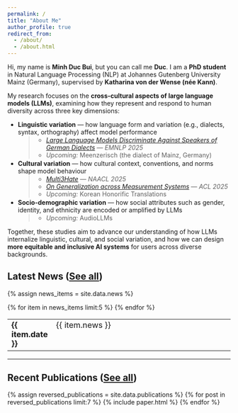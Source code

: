 ```yaml
---
permalink: /
title: "About Me"
author_profile: true
redirect_from: 
  - /about/
  - /about.html
---
```

<style>
/* Remove excess gap above and below blockquotes inside list items */
li > blockquote {
  margin-top: 0.1em !important;
  margin-bottom: 0.1em !important;
}

/* Optional: remove extra space before nested list inside blockquote */
li > blockquote > ul {
  margin-top: 0.1em !important;
  margin-bottom: 0.1em !important;
}

/* Optional: tighten paragraph spacing inside blockquote */
li > blockquote p {
  margin-top: 0 !important;
  margin-bottom: 0.1em !important;
}
</style>

Hi, my name is **Minh Duc Bui**, but you can call me **Duc**. I am a **PhD student** in Natural Language Processing (NLP) at Johannes Gutenberg University Mainz (Germany), supervised by **Katharina von der Wense (née Kann)**.  

My research focuses on the **cross-cultural aspects of large language models (LLMs)**, examining how they represent and respond to human diversity across three key dimensions:  

- **Linguistic variation** — how language form and variation (e.g., dialects, syntax, orthography) affect model performance  
  > - [*Large Language Models Discriminate Against Speakers of German Dialects*](https://arxiv.org/abs/2509.13835) — *EMNLP 2025*  
  > - *Upcoming:* Meenzerisch (the dialect of Mainz, Germany)
- **Cultural variation** — how cultural context, conventions, and norms shape model behaviour  
  > - [*Multi3Hate*](https://aclanthology.org/2025.naacl-long.490/) — *NAACL 2025*  
  > - [*On Generalization across Measurement Systems*](https://aclanthology.org/2025.acl-long.1032/) — *ACL 2025*  
  > - *Upcoming:* Korean Honorific Translations
- **Socio-demographic variation** — how social attributes such as gender, identity, and ethnicity are encoded or amplified by LLMs  
  > - *Upcoming:* AudioLLMs

Together, these studies aim to advance our understanding of how LLMs internalize linguistic, cultural, and social variation, and how we can design **more equitable and inclusive AI systems** for users across diverse backgrounds.


Latest News ([See all](/news/))
------
{% assign news_items = site.data.news %}
<table style="border-collapse: collapse; border:none; font-size:18px;">
  {% for item in news_items limit:5 %}
    <tr>
      <td style="width:20%; border: none; vertical-align:top;">
        <b>{{ item.date }}</b>
      </td>
      <td style="width:80%; border: none; vertical-align:top;">
        {{ item.news }}
      </td>
    </tr>
  {% endfor %}
</table>

---


Recent Publications ([See all](/publications/))
------
{% assign reversed_publications = site.data.publications %}
{% for post in reversed_publications limit:7 %}
{% include paper.html %}
{% endfor %}
